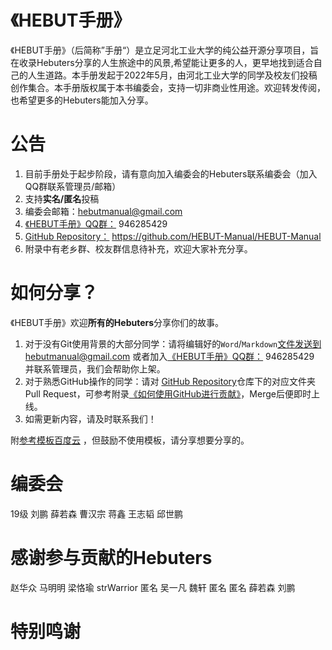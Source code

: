 # 《HEBUT手册》

《HEBUT手册》（后简称”手册“）是立足河北工业大学的纯公益开源分享项目，旨在收录Hebuters分享的人生旅途中的风景,希望能让更多的人，更早地找到适合自己的人生道路。本手册发起于2022年5月，由河北工业大学的同学及校友们投稿创作集合。本手册版权属于本书编委会，支持一切非商业性用途。欢迎转发传阅，也希望更多的Hebuters能加入分享。

# 公告
1. 目前手册处于起步阶段，请有意向加入编委会的Hebuters联系编委会（加入QQ群联系管理员/邮箱）
2. 支持**实名/匿名**投稿
3. 编委会邮箱：hebutmanual@gmail.com
4. [《HEBUT手册》QQ群：](https://jq.qq.com/?_wv=1027&k=rP98vlMt) 946285429
5. [GitHub Repository：](https://github.com/HEBUT-Manual/HEBUT-Manual) https://github.com/HEBUT-Manual/HEBUT-Manual
6. 附录中有老乡群、校友群信息待补充，欢迎大家补充分享。
# 如何分享？
《HEBUT手册》欢迎**所有的Hebuters**分享你们的故事。

1. 对于没有Git使用背景的大部分同学：请将编辑好的`Word`/`Markdown`文件发送到hebutmanual@gmail.com 或者加入[《HEBUT手册》QQ群：](https://jq.qq.com/?_wv=1027&k=rP98vlMt) 946285429 并联系管理员，我们会帮助你上架。
2. 对于熟悉GitHub操作的同学：请对 [GitHub Repository](https://github.com/HEBUT-Manual/HEBUT-Manual)仓库下的对应文件夹Pull Request，可参考附录[《如何使用GitHub进行贡献》](fu-lu/ru-he-jin-xing-jing-yan-gong-xian.md)，Merge后便即时上线。
3. 如需更新内容，请及时联系我们！

附[参考模板百度云](https://pan.baidu.com/s/107JSqrSSgJ4_omJGfG9GDA?pwd=hbgd) 
，但鼓励不使用模板，请分享想要分享的。



# 编委会
19级 刘鹏 薛若森 曹汉宗 蒋鑫 王志韬 邱世鹏
# 感谢参与贡献的Hebuters

赵华众 马明明 梁恪瑜 strWarrior 匿名 吴一凡 魏轩 匿名 匿名 薛若森 刘鹏 
# 特别鸣谢




